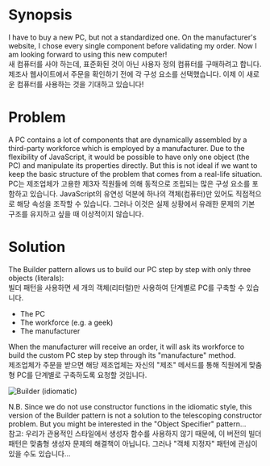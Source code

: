 # Synopsis

I have to buy a new PC, but not a standardized one. On the manufacturer's website, I chose every single component before validating my order. Now I am looking forward to using this new computer!  
새 컴퓨터를 사야 하는데, 표준화된 것이 아닌 사용자 정의 컴퓨터를 구매하려고 합니다. 제조사 웹사이트에서 주문을 확인하기 전에 각 구성 요소를 선택했습니다. 이제 이 새로운 컴퓨터를 사용하는 것을 기대하고 있습니다!

# Problem

A PC contains a lot of components that are dynamically assembled by a third-party workforce which is employed by a manufacturer. Due to the flexibility of JavaScript, it would be possible to have only one object (the PC) and manipulate its properties directly. But this is not ideal if we want to keep the basic structure of the problem that comes from a real-life situation.  
PC는 제조업체가 고용한 제3자 직원들에 의해 동적으로 조립되는 많은 구성 요소를 포함하고 있습니다. JavaScript의 유연성 덕분에 하나의 객체(컴퓨터)만 있어도 직접적으로 해당 속성을 조작할 수 있습니다. 그러나 이것은 실제 상황에서 유래한 문제의 기본 구조를 유지하고 싶을 때 이상적이지 않습니다.

# Solution

The Builder pattern allows us to build our PC step by step with only three objects (literals):  
빌더 패턴을 사용하면 세 개의 객체(리터럴)만 사용하여 단계별로 PC를 구축할 수 있습니다.

  * The PC
  * The workforce (e.g. a geek)
  * The manufacturer

When the manufacturer will receive an order, it will ask its workforce to build the custom PC step by step through its "manufacture" method.  
제조업체가 주문을 받으면 해당 제조업체는 자신의 "제조" 메서드를 통해 직원에게 맞춤형 PC를 단계별로 구축하도록 요청할 것입니다.

![Builder (idiomatic)](Builder.png)

N.B. Since we do not use constructor functions in the idiomatic style, this version of the Builder pattern is not a solution to the telescoping constructor problem. But you might be interested in the "Object Specifier" pattern...  
참고: 우리가 관용적인 스타일에서 생성자 함수를 사용하지 않기 때문에, 이 버전의 빌더 패턴은 맞춤형 생성자 문제의 해결책이 아닙니다. 그러나 "객체 지정자" 패턴에 관심이 있을 수도 있습니다...
